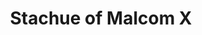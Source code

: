 ---
pid: mx35
title: Stachue of Malcom X
location_transcription: Malcom X Park
coordinates: "[-75.225512824242, 39.952614558269]"
zipcode: '19139'
gen_neighborhood: West Philadelphia
neighborhood: Walnut Hill
outside_phl: 
age: '24'
age_range: 20-29
instagram: 
image_file_name: mx_35.jpg
proposal_transcription: He is a great Motivate Speaker
topic: African Americans,Person,History
topic_summary: 0, 0, 0
type: Other No Form
keywords_other: malcolm x
credit: Angel Blitke
image_labels: 
twitter: 
facebook: 
permalink: "/monuments/mx35/"
layout: item-page
---